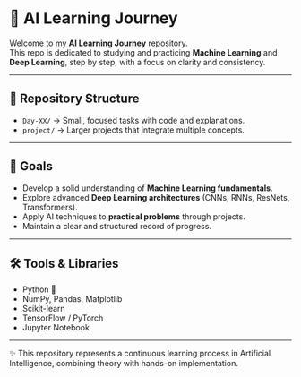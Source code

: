 # 🚀 AI Learning Journey  

Welcome to my **AI Learning Journey** repository.  
This repo is dedicated to studying and practicing **Machine Learning** and **Deep Learning**, step by step, with a focus on clarity and consistency.  

---

## 📂 Repository Structure
- `Day-XX/` → Small, focused tasks with code and explanations.  
- `project/` → Larger projects that integrate multiple concepts.  

---

## 🎯 Goals
- Develop a solid understanding of **Machine Learning fundamentals**.  
- Explore advanced **Deep Learning architectures** (CNNs, RNNs, ResNets, Transformers).  
- Apply AI techniques to **practical problems** through projects.  
- Maintain a clear and structured record of progress.  

---

## 🛠️ Tools & Libraries
- Python 🐍  
- NumPy, Pandas, Matplotlib  
- Scikit-learn  
- TensorFlow / PyTorch  
- Jupyter Notebook  

---

✨ This repository represents a continuous learning process in Artificial Intelligence, combining theory with hands-on implementation.  
